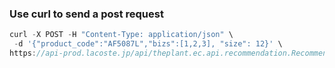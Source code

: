 ### Use curl to send a post request

```js
curl -X POST -H "Content-Type: application/json" \
 -d '{"product_code":"AF5087L","bizs":[1,2,3], "size": 12}' \
https://api-prod.lacoste.jp/api/theplant.ec.api.recommendation.RecommendedProductsService/GetSimilarProducts
```
